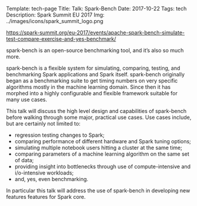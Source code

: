 Template: tech-page
Title:  Talk: Spark-Bench
Date: 2017-10-22
Tags: tech
Description: Spark Summit EU 2017
Img: ../images/icons/spark_summit_logo.png

https://spark-summit.org/eu-2017/events/apache-spark-bench-simulate-test-compare-exercise-and-yes-benchmark/

spark-bench is an open-source benchmarking tool, and it’s also so much more.

spark-bench is a flexible system for simulating, comparing, testing, and benchmarking 
Spark applications and Spark itself. spark-bench originally began as a benchmarking suite 
to get timing numbers on very specific algorithms mostly in the machine learning domain. 
Since then it has morphed into a highly configurable and flexible framework suitable for many use cases.

This talk will discuss the high level design and capabilities of spark-bench before 
walking through some major, practical use cases. Use cases include, but are certainly not 
limited to: 
- regression testing changes to Spark; 
- comparing performance of different hardware and Spark tuning options; 
- simulating multiple notebook users hitting a cluster at the same time; 
- comparing parameters of a machine learning algorithm on the same set of data; 
- providing insight into bottlenecks through use of compute-intensive and i/o-intensive workloads; 
- and, yes, even benchmarking. 

In particular this talk will address the use of spark-bench in developing new features features for Spark core.
